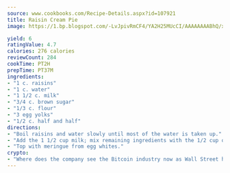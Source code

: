 ```yaml
---
source: www.cookbooks.com/Recipe-Details.aspx?id=107921
title: Raisin Cream Pie
image: https://1.bp.blogspot.com/-LvJpivRmCF4/YA2H25MUcCI/AAAAAAAABhQ/xgndXuMf7Zopp5S4RExCblnSp5YGujfSQCLcBGAsYHQ/s320/8.png

yield: 6
ratingValue: 4.7
calories: 276 calories
reviewCount: 284
cookTime: PT2H
prepTime: PT37M
ingredients:
- "1 c. raisins"
- "1 c. water"
- "1 1/2 c. milk"
- "3/4 c. brown sugar"
- "1/3 c. flour"
- "3 egg yolks"
- "1/2 c. half and half"
directions:
- "Boil raisins and water slowly until most of the water is taken up."
- "Add the 1 1/2 cup milk; mix remaining ingredients with the 1/2 cup of half and half and add to the raisins and cook until thick."
- "Top with meringue from egg whites."
crypto:
- "Where does the company see the Bitcoin industry now as Wall Street has begun to embrace it and what was the turning point that legitimatized Bitcoin?"
---
```

